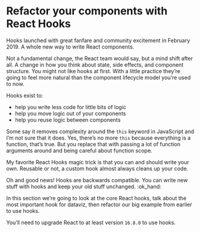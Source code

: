 
# Refactor your components with React Hooks

Hooks launched with great fanfare and community excitement in February
2019. A whole new way to write React components.

Not a fundamental change, the React team would say, but a mind shift
after all. A change in how you think about state, side effects, and
component structure. You might not like hooks at first. With a little
practice they’re going to feel more natural than the component lifecycle
model you’re used to now.

Hooks exist to:

  - help you write less code for little bits of logic
  - help you move logic out of your components
  - help you reuse logic between components

Some say it removes complexity around the `this` keyword in JavaScript
and I’m not sure that it does. Yes, there’s no more `this` because
everything is a function, that’s true. But you replace that with passing
a lot of function arguments around and being careful about function
scope.

My favorite React Hooks magic trick is that you can and should write
your own. Reusable or not, a custom hook almost always cleans up your
code.

Oh and good news\! Hooks are backwards compatible. You can write new
stuff with hooks and keep your old stuff unchanged. :ok\_hand:

In this section we’re going to look at the core React hooks, talk about
the most important hook for dataviz, then refactor our big example from
earlier to use hooks.

You’ll need to upgrade React to at least version `16.8.0` to use hooks.
